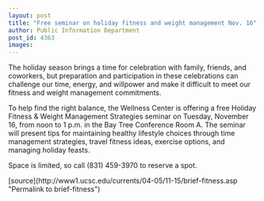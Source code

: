 ```yaml
---
layout: post
title: "Free seminar on holiday fitness and weight management Nov. 16"
author: Public Information Department
post_id: 4363
images:
---
```


<a name="content" id="content"></a>
<p>
  The holiday season brings a time for celebration with family, friends, and coworkers, but preparation and participation in these celebrations can challenge our time, energy, and willpower and make it difficult to meet our fitness and weight management commitments.<br>
</p>
<p>
  To help find the right balance, the Wellness Center is offering a free Holiday Fitness &amp; Weight Management Strategies seminar on Tuesday, November 16, from noon to 1 p.m. in the Bay Tree Conference Room A. The seminar will present tips for maintaining healthy lifestyle choices through time management strategies, travel fitness ideas, exercise options, and managing holiday feasts.<br>
</p>
<p>
  Space is limited, so call (831) 459-3970 to reserve a spot.
</p>
[source](http://www1.ucsc.edu/currents/04-05/11-15/brief-fitness.asp "Permalink to brief-fitness")

